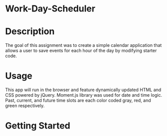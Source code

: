 # Work-Day-Scheduler

# Description
The goal of this assignment was to create a simple calendar application that allows a user to save events for each hour of the day by modifying starter code.

# Usage
This app will run in the browser and feature dynamically updated HTML and CSS powered by jQuery. Moment.js library was used for date and time logic.  Past, current, and future time slots are each color coded gray, red, and green respectively.

# Getting Started



